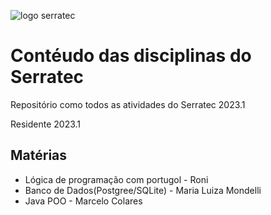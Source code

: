 

![logo serratec](https://media.discordapp.net/attachments/929069726372597815/1083182903707586710/image.png)


<h1 align="">Contéudo das disciplinas do Serratec</h1>
<p align="">Repositório como todos as atividades do Serratec 2023.1</p>

<p> Residente 2023.1 </p>

<h2> Matérias </h2>
<ul>
<li>Lógica de programação com portugol - Roni 
<li> Banco de Dados(Postgree/SQLite) - Maria Luiza Mondelli
<li> Java POO - Marcelo Colares
</ul>
